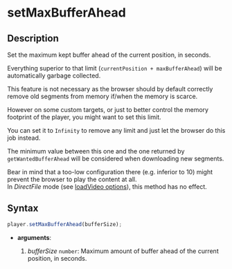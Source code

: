 # setMaxBufferAhead

## Description

Set the maximum kept buffer ahead of the current position, in seconds.

Everything superior to that limit (`currentPosition + maxBufferAhead`) will be
automatically garbage collected.

This feature is not necessary as the browser should by default correctly remove old
segments from memory if/when the memory is scarce.

However on some custom targets, or just to better control the memory footprint of the
player, you might want to set this limit.

You can set it to `Infinity` to remove any limit and just let the browser do this job
instead.

The minimum value between this one and the one returned by `getWantedBufferAhead` will be
considered when downloading new segments.

<div class="warning">
Bear in mind that a too-low configuration there (e.g. inferior to
10) might prevent the browser to play the content at all.
</div>

<div class="warning">
In <i>DirectFile</i> mode (see <a
href="../Loading_a_Content.md#transport">loadVideo options</a>),
this method has no effect.
</div>

## Syntax

```js
player.setMaxBufferAhead(bufferSize);
```

- **arguments**:

  1. _bufferSize_ `number`: Maximum amount of buffer ahead of the current position, in
     seconds.
